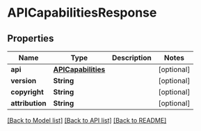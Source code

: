 # APICapabilitiesResponse

## Properties
Name | Type | Description | Notes
------------ | ------------- | ------------- | -------------
**api** | [**APICapabilities**](APICapabilities.md) |  | [optional] 
**version** | **String** |  | [optional] 
**copyright** | **String** |  | [optional] 
**attribution** | **String** |  | [optional] 

[[Back to Model list]](../README.md#documentation-for-models) [[Back to API list]](../README.md#documentation-for-api-endpoints) [[Back to README]](../README.md)


